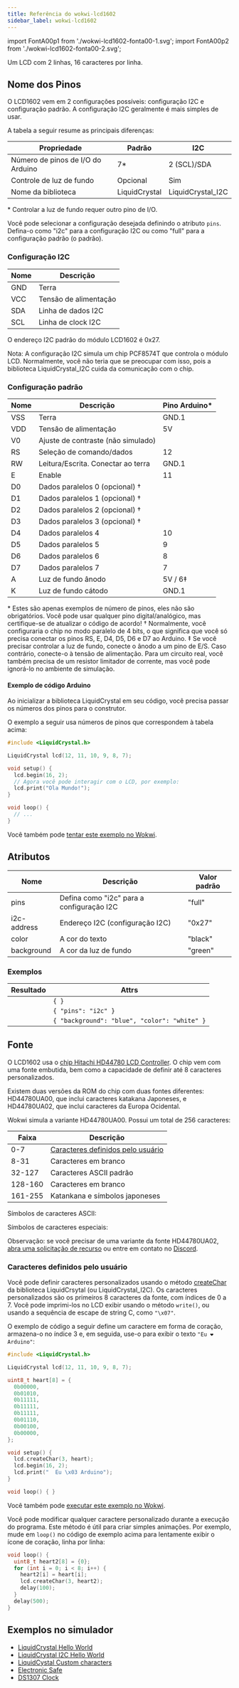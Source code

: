 ```yaml
---
title: Referência do wokwi-lcd1602
sidebar_label: wokwi-lcd1602
---
```


import FontA00p1 from './wokwi-lcd1602-fonta00-1.svg';
import FontA00p2 from './wokwi-lcd1602-fonta00-2.svg';

Um LCD com 2 linhas, 16 caracteres por linha.

<wokwi-lcd1602 text=" wokwi-lcd1602" />

## Nome dos Pinos

O LCD1602 vem em 2 configurações possíveis: configuração I2C e configuração padrão. A configuração I2C geralmente é mais simples de usar.

A tabela a seguir resume as principais diferenças:

| Propriedade                       | Padrão        | I2C               |
| --------------------------------- | ------------- | ----------------- |
| Número de pinos de I/O do Arduino | 7\*           | 2 (SCL)/SDA       |
| Controle de luz de fundo          | Opcional      | Sim               |
| Nome da biblioteca                | LiquidCrystal | LiquidCrystal_I2C |

\* Controlar a luz de fundo requer outro pino de I/O.

Você pode selecionar a configuração desejada definindo o atributo `pins`. Defina-o como "i2c" para a configuração I2C ou como "full" para a configuração padrão (o padrão).

### Configuração I2C

| Nome | Descrição             |
| ---- | --------------------- |
| GND  | Terra                 |
| VCC  | Tensão de alimentação |
| SDA  | Linha de dados I2C    |
| SCL  | Linha de clock I2C    |

O endereço I2C padrão do módulo LCD1602 é 0x27.

Nota: A configuração I2C simula um chip PCF8574T que controla o módulo LCD. Normalmente, você não teria que se preocupar com isso, pois a biblioteca LiquidCrystal_I2C cuida da comunicação com o chip.

### Configuração padrão

| Nome | Descrição                           | Pino Arduino\* |
| ---- | ----------------------------------- | -------------- |
| VSS  | Terra                               | GND.1          |
| VDD  | Tensão de alimentação               | 5V             |
| V0   | Ajuste de contraste (não simulado)  |                |
| RS   | Seleção de comando/dados            | 12             |
| RW   | Leitura/Escrita. Conectar ao terra  | GND.1          |
| E    | Enable                              | 11             |
| D0   | Dados paralelos 0 (opcional) †      |                |
| D1   | Dados paralelos 1 (opcional) †      |                |
| D2   | Dados paralelos 2 (opcional) †      |                |
| D3   | Dados paralelos 3 (opcional) †      |                |
| D4   | Dados paralelos 4                   | 10             |
| D5   | Dados paralelos 5                   | 9              |
| D6   | Dados paralelos 6                   | 8              |
| D7   | Dados paralelos 7                   | 7              |
| A    | Luz de fundo ânodo                  | 5V / 6‡        |
| K    | Luz de fundo cátodo                 | GND.1          |

\* Estes são apenas exemplos de número de pinos, eles não são obrigatórios. Você pode usar qualquer pino digital/analógico, mas certifique-se de atualizar o código de acordo!
† Normalmente, você configuraria o chip no modo paralelo de 4 bits, o que significa que você só precisa conectar os pinos RS, E, D4, D5, D6 e D7 ao Arduino.
‡ Se você precisar controlar a luz de fundo, conecte o ânodo a um pino de E/S. Caso contrário, conecte-o à tensão de alimentação. Para um circuito real, você também
precisa de um resistor limitador de corrente, mas você pode ignorá-lo no ambiente de simulação.

#### Exemplo de código Arduino

Ao inicializar a biblioteca LiquidCrystal em seu código, você precisa passar os números dos pinos para o construtor.

O exemplo a seguir usa números de pinos que correspondem à tabela acima:

```cpp
#include <LiquidCrystal.h>

LiquidCrystal lcd(12, 11, 10, 9, 8, 7);

void setup() {
  lcd.begin(16, 2);
  // Agora você pode interagir com o LCD, por exemplo:
  lcd.print("Ola Mundo!");
}

void loop() {
  // ...
}
```

Você também pode [tentar este exemplo no Wokwi](https://wokwi.com/arduino/projects/294342288335700490).

## Atributos

| Nome        | Descrição                                 | Valor padrão |
| ----------- | ----------------------------------------- | ------------ |
| pins        | Defina como "i2c" para a configuração I2C | "full"       |
| i2c-address | Endereço I2C (configuração I2C)           | "0x27"       |
| color       | A cor do texto                            | "black"      |
| background  | A cor da luz de fundo                     | "green"      |

### Exemplos

| Resultado                                                           | Attrs                                        |
| ------------------------------------------------------------------- | -------------------------------------------- |
| <wokwi-lcd1602 text="Ola Mundo!" />                                 | `{ }`                                        |
| <wokwi-lcd1602 text="Ola Mundo!" pins="i2c" />                      | `{ "pins": "i2c" }`                          |
| <wokwi-lcd1602 background="blue" color="white" text="Ola Mundo!" /> | `{ "background": "blue", "color": "white" }` |

## Fonte

O LCD1602 usa o [chip Hitachi HD44780 LCD Controller](https://en.wikipedia.org/wiki/Hitachi_HD44780_LCD_controller).
O chip vem com uma fonte embutida, bem como a capacidade de definir até 8 caracteres personalizados.

Existem duas versões da ROM do chip com duas fontes diferentes: HD44780UA00, que inclui caracteres katakana Japoneses,
e HD44780UA02, que inclui caracteres da Europa Ocidental.

Wokwi simula a variante HD44780UA00. Possui um total de 256 caracteres:

| Faixa   | Descrição                                                     |
| ------- | ------------------------------------------------------------- |
| 0-7     | [Caracteres definidos pelo usuário](#user-defined-characters) |
| 8-31    | Caracteres em branco                                          |
| 32-127  | Caracteres ASCII padrão                                       |
| 128-160 | Caracteres em branco                                          |
| 161-255 | Katankana e símbolos japoneses                                |

Símbolos de caracteres ASCII:

<FontA00p1 className="svg-font-table" />

Símbolos de caracteres especiais:

<FontA00p2 className="svg-font-table"  />

Observação: se você precisar de uma variante da fonte HD44780UA02, [abra uma solicitação de recurso](https://github.com/wokwi/wokwi-features/issues/new) ou
entre em contato no [Discord](https://wokwi.com/discord).

### Caracteres definidos pelo usuário

Você pode definir caracteres personalizados usando o método [createChar](https://www.arduino.cc/en/Reference/LiquidCrystalCreateChar) da biblioteca LiquidCrsytal (ou LiquidCrystal_I2C). Os caracteres personalizados são os primeiros 8 caracteres da fonte, com índices de 0 a 7. Você pode imprimi-los no LCD
exibir usando o método `write()`, ou usando a sequência de escape de string C, como `"\x07"`.

O exemplo de código a seguir define um caractere em forma de coração, armazena-o no índice 3 e, em seguida, use-o para exibir o texto `"Eu ❤ Arduino"`:

```cpp
#include <LiquidCrystal.h>

LiquidCrystal lcd(12, 11, 10, 9, 8, 7);

uint8_t heart[8] = {
  0b00000,
  0b01010,
  0b11111,
  0b11111,
  0b11111,
  0b01110,
  0b00100,
  0b00000,
};

void setup() {
  lcd.createChar(3, heart);
  lcd.begin(16, 2);
  lcd.print("  Eu \x03 Arduino");
}

void loop() { }
```

Você também pode [executar este exemplo no Wokwi](https://wokwi.com/arduino/projects/294395602645549578).

Você pode modificar qualquer caractere personalizado durante a execução do programa. Este método é útil para
criar simples animações. Por exemplo, mude em `loop()` no código de exemplo acima para lentamente
exibir o ícone de coração, linha por linha:

```cpp
void loop() {
  uint8_t heart2[8] = {0};
  for (int i = 0; i < 8; i++) {
    heart2[i] = heart[i];
    lcd.createChar(3, heart2);
    delay(100);
  }
  delay(500);
}
```

## Exemplos no simulador

- [LiquidCrystal Hello World](https://wokwi.com/arduino/projects/294342288335700490)
- [LiquidCrystal I2C Hello World](https://wokwi.com/arduino/libraries/LiquidCrystal_I2C/HelloWorld)
- [LiquidCystal Custom characters](https://wokwi.com/arduino/projects/294395602645549578)
- [Electronic Safe](https://wokwi.com/arduino/libraries/demo/electronic-safe)
- [DS1307 Clock](https://wokwi.com/arduino/projects/286806448514531852)
